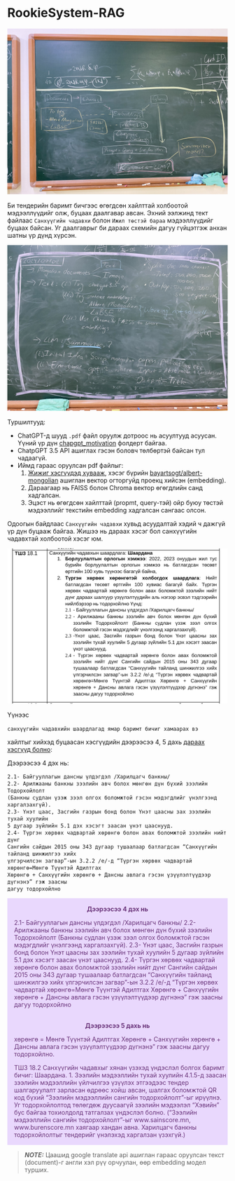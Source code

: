 # RookieSystem-RAG

![Alt text](./static/pipeline.jpg)

Би тендерийн баримт бичгээс өгөгдсөн хайлттай холбоотой мэдээллүүдийг олж, буцаах даалгавар авсан. Эхний ээлжинд тект файлаас `Санхүүгийн чадавхи` болон `Ижил төстэй бараа` мэдээллүүдийг буцаах байсан. Уг даалгаврыг би дараах схемийн дагуу гүйцэтгэж анхан шатны үр дүнд хүрсэн.

![Alt text](./static/initial_ideas.jpg)

Туршилтууд:
- ChatGPT-д шууд `.pdf` файл оруулж дотроос нь асуултууд асуусан. Үүний үр дүн [chapgpt_motivation](./chatgpt_motivation/) фолдерт байгаа.
- ChatpGPT 3.5 API ашиглах гэсэн боловч төлбөртэй байсан тул чадаагүй.
- Иймд гараас оруулсан pdf файлыг:
    1. [Жижиг хэсгүүдэд хувааж](https://python.langchain.com/v0.1/docs/modules/data_connection/document_transformers/recursive_text_splitter/), хэсэг бүрийн [bayartsogt/albert-mongolian](https://huggingface.co/bayartsogt/albert-mongolian) ашиглан вектор огторгуйд проекц хийсэн (embedding).
    2. Дараагаар нь FAISS болон Chroma вектор өгөгдлийн санд хадгалсан.
    3. Эцэст нь өгөгдсөн хайлттай (propmt, query-тэй) ойр буюу төстэй мэдээллийг текстийн embedding хадгалсан сангаас олсон.

Одоогын байдлаас `Санхүүгийн чадавхи` хувьд асуудалтай хэдий ч дажгүй үр дүн буцааж байгаа. Жишээ нь дараах хэсэг бол санхүүгийн чадавхтай холбоотой хэсэг юм.

![Alt text](./static/pdf_ex_1.png)

Үүнээс 

`санхүүгийн чадавхийн шаардлагад ямар баримт бичиг хамаарах вэ` 

хайлтыг хийхэд буцаасан хэсгүүдийн дээрээсээ 4, 5 дахь [дараах хэсгүүд болно](./manual_approach_v2.ipynb):

Дээрээсээ 4 дэх нь:

    2.1- Байгууллагын дансны үлдэгдэл /Харилцагч банкны/
    2.2- Арилжааны банкны зээлийн авч болох мөнгөн дүн бүхий зээлийн Тодорхойлолт 
    (Банкны судлан үзэж зээл олгох боломжтой гэсэн мэдэгдлийг үнэлгээнд харгалзахгүй).
    2.3- Үнэт цаас, Засгийн газрын бонд болон Үнэт цаасны зах зээлийн тухай хуулийн 
    5 дугаар зүйлийн 5.1 дэх хэсэгт заасан үнэт цааснууд.
    2.4- Түргэн хөрвөх чадвартай хөрөнгө болон авах боломжтой зээлийн нийт дүнг 
    Сангийн сайдын 2015 оны 343 дугаар тушаалаар батлагдсан “Санхүүгийн тайланд шинжилгээ хийх 
    үлгэрчилсэн загвар”-ын 3.2.2 /е/-д “Түргэн хөрвөх чадвартай хөрөнгө=Мөнгө Түүнтэй Адилтгах 
    Хөрөнгө + Санхүүгийн хөрөнгө + Дансны авлага гэсэн үзүүлэлтүүдээр дүгнэнэ” гэж заасны 
    дагуу тодорхойлно


<div class="warning" style='padding:0.1em; background-color:#E9D8FD; color:#69337A'>
    <span>
        <p style='margin-top:1em; text-align:center'>
            <b>Дээрээсээ 4 дэх нь</b>
        </p>
        <p style='margin-left:1em;'>
            2.1- Байгууллагын дансны үлдэгдэл /Харилцагч банкны/
            2.2- Арилжааны банкны зээлийн авч болох мөнгөн дүн бүхий зээлийн Тодорхойлолт 
            (Банкны судлан үзэж зээл олгох боломжтой гэсэн мэдэгдлийг үнэлгээнд харгалзахгүй).
            2.3- Үнэт цаас, Засгийн газрын бонд болон Үнэт цаасны зах зээлийн тухай хуулийн 
            5 дугаар зүйлийн 5.1 дэх хэсэгт заасан үнэт цааснууд.
            2.4- Түргэн хөрвөх чадвартай хөрөнгө болон авах боломжтой зээлийн нийт дүнг 
            Сангийн сайдын 2015 оны 343 дугаар тушаалаар батлагдсан “Санхүүгийн тайланд шинжилгээ хийх 
            үлгэрчилсэн загвар”-ын 3.2.2 /е/-д “Түргэн хөрвөх чадвартай хөрөнгө=Мөнгө Түүнтэй Адилтгах 
            Хөрөнгө + Санхүүгийн хөрөнгө + Дансны авлага гэсэн үзүүлэлтүүдээр дүгнэнэ” гэж заасны 
            дагуу тодорхойлно
        </p>
    </span>
</div>

<div class="warning" style='padding:0.1em; background-color:#E9D8FD; color:#69337A'>
    <span>
        <p style='margin-top:1em; text-align:center'>
            <b>Дээрээсээ 5 дахь нь</b>
        </p>
        <p style='margin-left:1em;'>
            хөрөнгө = Мөнгө Түүнтэй Адилтгах Хөрөнгө + Санхүүгийн хөрөнгө + Дансны авлага 
            гэсэн үзүүлэлтүүдээр дүгнэнэ” гэж заасны дагуу тодорхойлно.
        </p>
        <p style='margin-left:1em;'>
            ТШЗ 18.2 Санхүүгийн чадавхыг хянан үзэхэд үндэслэл болгох баримт бичиг: Шаардана.
            1. Зээлийн мэдээллийн тухай хуулийн 4.1.5-д заасан зээлийн мэдээллийн үйлчилгээ үзүүлэх этгээдээс 
            тендер шалгаруулалт зарласан өдрөөс хойш авсан, шалгах боломжтой QR код бүхий 
            “Зээлийн мэдээллийн сангийн тодорхойлолт”-ыг ирүүлнэ. Уг тодорхойлолтод төлөгдөж дуусаагүй 
            зээлийн мэдээлэл “Хэвийн” бус байгаа тохиолдолд татгалзах үндэслэл болно. 
            (“Зээлийн мэдээллийн сангийн тодорхойлолт”-ыг www.sainscore.mn, www.burenscore.mn хаягаар 
            хандан авна. Харилцагч банкны тодорхойлолтыг тендерийг үнэлэхэд харгалзан үзэхгүй.)
        </p>
    </span>
</div>



> **_NOTE:_** Цаашид google translate api ашиглан гараас оруулсан текст (document)-г англи хэл рүү орчуулан, өөр embedding модел турших.
